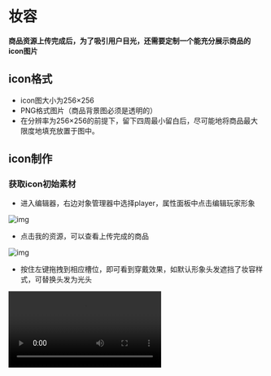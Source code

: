 # 妆容

**商品资源上传完成后，为了吸引用户目光，还需要定制一个能充分展示商品的icon图片**

## icon格式

- icon图大小为256×256
- PNG格式图片（商品背景图必须是透明的）
- 在分辨率为256×256的前提下，留下四周最小留白后，尽可能地将商品最大限度地填充放置于图中。

## icon制作

### 获取icon初始素材

- 进入编辑器，右边对象管理器中选择player，属性面板中点击编辑玩家形象

![img](https://arkimg.ark.online/1739960953473-13.png)

- 点击我的资源，可以查看上传完成的商品

![img](https://arkimg.ark.online/1739960953472-1.png)

- 按住左键拖拽到相应槽位，即可看到穿戴效果，如默认形象头发遮挡了妆容样式，可替换头发为光头

<video controls src="https://arkimg.ark.online/20241016181221_rec_.mp4" />

![img](https://arkimg.ark.online/1739960953472-2.png)

- 截图获取妆容素材，以睫毛为例：实际展示内容为红框部分

![img](https://arkimg.ark.online/1739960953473-3.png)

## 选择擅长的工具修改icon素材

### 妆容icon样例

|                           睫毛                            |                           眉毛                            |                           口红                            |                         面部彩绘                          |                           瞳孔样式                           |                           眼影                            |                           全妆                            |
| :-------------------------------------------------------: | :-------------------------------------------------------: | :-------------------------------------------------------: | :-------------------------------------------------------: | :----------------------------------------------------------: | :-------------------------------------------------------: | :-------------------------------------------------------: |
| ![睫毛](https://arkimg.ark.online/%E7%9D%AB%E6%AF%9B.jpg) | ![眉毛](https://arkimg.ark.online/%E7%9C%89%E6%AF%9B.jpg) | ![唇妆](https://arkimg.ark.online/%E5%94%87%E5%A6%86.jpg) | ![面妆](https://arkimg.ark.online/%E9%9D%A2%E5%A6%86.jpg) | ![瞳孔样式](https://arkimg.ark.online/%E7%9E%B3%E5%AD%94%E6%A0%B7%E5%BC%8F.jpg) | ![眼影](https://arkimg.ark.online/%E7%9C%BC%E5%BD%B1.jpg) | ![全妆](https://arkimg.ark.online/%E5%85%A8%E5%A6%86.jpg) |

## 制作好的icon上传

- 进入编辑器，选择修改好的icon导入，选择UI贴图选项，然后在创作者平台点击我的资源，等待审核完成就可以

![img](https://arkimg.ark.online/1739960953473-11.png)

![img](https://arkimg.ark.online/1739960953473-12.png)